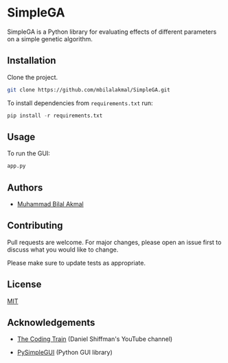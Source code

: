 # SimpleGA

SimpleGA is a Python library for evaluating effects of different parameters on a simple genetic algorithm.

## Installation

Clone the project.

```bash
git clone https://github.com/mbilalakmal/SimpleGA.git

```
To install dependencies from `requirements.txt` run:

```python
pip install -r requirements.txt
```

## Usage
To run the GUI:

```python
app.py
```

## Authors
* [Muhammad Bilal Akmal](https://github.com/mbilalakmal)

## Contributing
Pull requests are welcome. For major changes, please open an issue first to discuss what you would like to change.

Please make sure to update tests as appropriate.

## License
[MIT](https://choosealicense.com/licenses/mit/)

## Acknowledgements
* [The Coding Train](https://www.youtube.com/playlist?list=PLRqwX-V7Uu6bJM3VgzjNV5YxVxUwzALHV) (Daniel Shiffman's YouTube channel)

* [PySimpleGUI](https://pysimplegui.readthedocs.io/en/latest/cookbook/) (Python GUI library)
